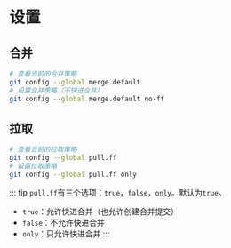 # 设置

## 合并

```sh
# 查看当前的合并策略
git config --global merge.default
# 设置合并策略（不快进合并）
git config --global merge.default no-ff
```

## 拉取

```sh
# 查看当前的拉取策略
git config --global pull.ff
# 设置拉取策略
git config --global pull.ff only
```

::: tip
`pull.ff`有三个选项：`true`，`false`，`only`。默认为`true`。

- `true`：允许快进合并（也允许创建合并提交）
- `false`：不允许快进合并
- `only`：只允许快进合并
  :::
